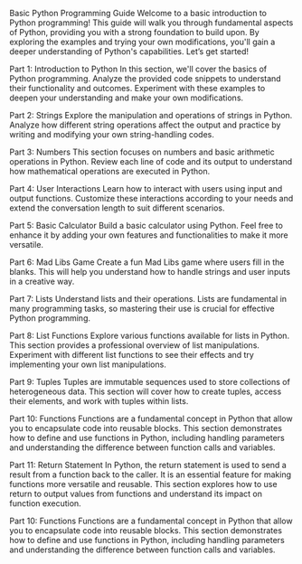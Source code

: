 Basic Python Programming Guide
Welcome to a basic introduction to Python programming! This guide will walk you through fundamental aspects of Python, providing you with a strong foundation to build upon. By exploring the examples and trying your own modifications, you'll gain a deeper understanding of Python's capabilities. Let’s get started!

Part 1: Introduction to Python
In this section, we'll cover the basics of Python programming. Analyze the provided code snippets to understand their functionality and outcomes. Experiment with these examples to deepen your understanding and make your own modifications.

Part 2: Strings
Explore the manipulation and operations of strings in Python. Analyze how different string operations affect the output and practice by writing and modifying your own string-handling codes.

Part 3: Numbers
This section focuses on numbers and basic arithmetic operations in Python. Review each line of code and its output to understand how mathematical operations are executed in Python.

Part 4: User Interactions
Learn how to interact with users using input and output functions. Customize these interactions according to your needs and extend the conversation length to suit different scenarios.

Part 5: Basic Calculator
Build a basic calculator using Python. Feel free to enhance it by adding your own features and functionalities to make it more versatile.

Part 6: Mad Libs Game
Create a fun Mad Libs game where users fill in the blanks. This will help you understand how to handle strings and user inputs in a creative way.

Part 7: Lists
Understand lists and their operations. Lists are fundamental in many programming tasks, so mastering their use is crucial for effective Python programming.

Part 8: List Functions
Explore various functions available for lists in Python. This section provides a professional overview of list manipulations. Experiment with different list functions to see their effects and try implementing your own list manipulations.

Part 9: Tuples
Tuples are immutable sequences used to store collections of heterogeneous data. This section will cover how to create tuples, access their elements, and work with tuples within lists.

Part 10: Functions
Functions are a fundamental concept in Python that allow you to encapsulate code into reusable blocks. This section demonstrates how to define and use functions in Python, including handling parameters and understanding the difference between function calls and variables.

Part 11: Return Statement
In Python, the return statement is used to send a result from a function back to the caller. It is an essential feature for making functions more versatile and reusable. This section explores how to use return to output values from functions and understand its impact on function execution.

Part 10: Functions
Functions are a fundamental concept in Python that allow you to encapsulate code into reusable blocks. This section demonstrates how to define and use functions in Python, including handling parameters and understanding the difference between function calls and variables.
